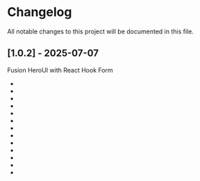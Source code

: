 # Changelog

All notable changes to this project will be documented in this file.

## [1.0.2] - 2025-07-07
Fusion HeroUI with React Hook Form

- <RHFSelect>
- <RHFAutocomplete>
- <RHFCheckBox>
- <RHFCheckBoxGroup>
- <RHFInput>
- <RHFInputOpt>
- <RHFDate>
- <RHFTime>
- <RHFRadio>
- <RHFTextArea>
- <Panel>
- <Modal>
- <DataTable>
